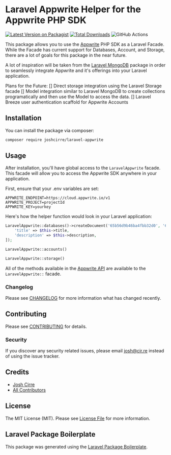 # Laravel Appwrite Helper for the Appwrite PHP SDK

[![Latest Version on Packagist](https://img.shields.io/packagist/v/joshcirre/laravel-appwrite.svg?style=flat-square)](https://packagist.org/packages/joshcirre/laravel-appwrite)
[![Total Downloads](https://img.shields.io/packagist/dt/joshcirre/laravel-appwrite.svg?style=flat-square)](https://packagist.org/packages/joshcirre/laravel-appwrite)
![GitHub Actions](https://github.com/joshcirre/laravel-appwrite/actions/workflows/main.yml/badge.svg)

This package allows you to use the [Appwrite](https://appwrite.io) PHP SDK as a Laravel Facade. While the Facade has current support for Databases, Account, and Storage, there are a lot of goals for this package in the near future.

A lot of inspiration will be taken from the [Laravel MongoDB](https://github.com/mongodb/laravel-mongodb) package in order to seamlessly integrate Appwrite and it's offerings into your Laravel application.

Plans for the Future:
[] Direct storage integration using the Laravel Storage facade
[] Model integration similar to Laravel MongoDB to create collections programatically and then use the Model to access the data.
[] Laravel Breeze user authentication scaffold for Appwrite Accounts

## Installation

You can install the package via composer:

```bash
composer require joshcirre/laravel-appwrite
```

## Usage

After installation, you'll have global access to the `LaravelAppwrite` facade. This facade will allow you to access the Appwrite SDK anywhere in your application.

First, ensure that your .env variables are set:

```env
APPWRITE_ENDPOINT=https://cloud.appwrite.io/v1
APPWRITE_PROJECT=projectId
APPWRITE_KEY=yourkey
```

Here's how the helper function would look in your Laravel application:
```php
LaravelAppwrite::databases()->createDocument('65b56d9b46ba4fbb32d0', '65bc8de91b474a7627b5', $id, [
    'title' => $this->title,
    'description' => $this->description,
]);

LaravelAppwrite::accounts()

LaravelAppwrite::storage()
```

All of the methods available in the [Appwrite API](https://appwrite.io/docs/references) are available to the `LaravelAppwrite::` facade.

### Changelog

Please see [CHANGELOG](CHANGELOG.md) for more information what has changed recently.

## Contributing

Please see [CONTRIBUTING](CONTRIBUTING.md) for details.

### Security

If you discover any security related issues, please email josh@cir.re instead of using the issue tracker.

## Credits

-   [Josh Cirre](https://github.com/joshcirre)
-   [All Contributors](../../contributors)

## License

The MIT License (MIT). Please see [License File](LICENSE.md) for more information.

## Laravel Package Boilerplate

This package was generated using the [Laravel Package Boilerplate](https://laravelpackageboilerplate.com).
